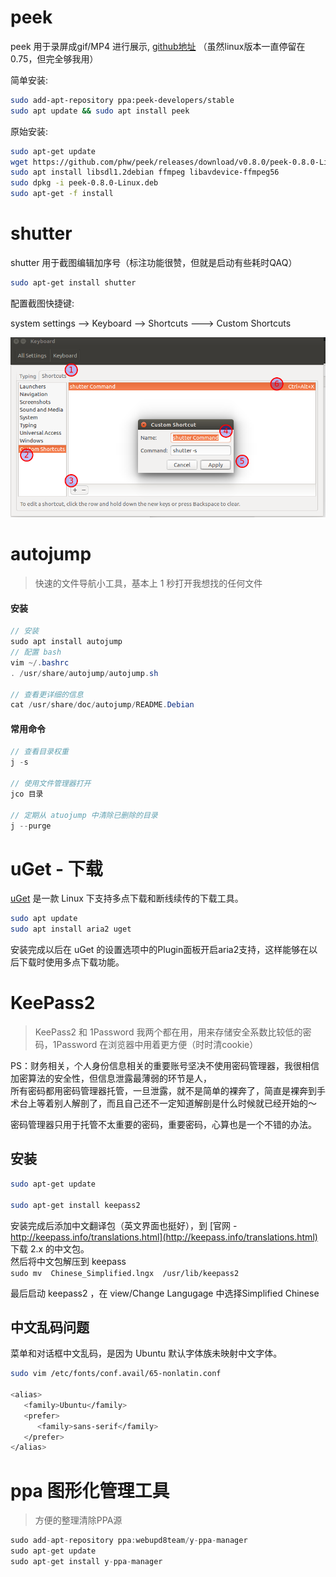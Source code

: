 # peek
peek 用于录屏成gif/MP4 进行展示, [github地址](https://github.com/phw/peek)
（虽然linux版本一直停留在0.75，但完全够我用）

简单安装:  
```bash
sudo add-apt-repository ppa:peek-developers/stable
sudo apt update && sudo apt install peek
```

原始安装:  
```bash
sudo apt-get update
wget https://github.com/phw/peek/releases/download/v0.8.0/peek-0.8.0-Linux.deb
sudo apt install libsdl1.2debian ffmpeg libavdevice-ffmpeg56
sudo dpkg -i peek-0.8.0-Linux.deb
sudo apt-get -f install
```

# shutter
shutter 用于截图编辑加序号（标注功能很赞，但就是启动有些耗时QAQ）
```bash
sudo apt-get install shutter
```
配置截图快捷键:  

system settings --> Keyboard --> Shortcuts ---> Custom Shortcuts

![](../assets/03-shutter-keyboard.png)   



# autojump
> 快速的文件导航小工具，基本上 1 秒打开我想找的任何文件

#### 安装

```java
// 安装
sudo apt install autojump
// 配置 bash
vim ~/.bashrc
. /usr/share/autojump/autojump.sh

// 查看更详细的信息
cat /usr/share/doc/autojump/README.Debian
```

#### 常用命令
```java
// 查看目录权重
j -s

// 使用文件管理器打开
jco 目录

// 定期从 atuojump 中清除已删除的目录
j --purge
```

# uGet - 下载

[uGet](http://ugetdm.com/) 是一款 Linux 下支持多点下载和断线续传的下载工具。

```bash
sudo apt update
sudo apt install aria2 uget
```

安装完成以后在 uGet 的设置选项中的Plugin面板开启aria2支持，这样能够在以后下载时使用多点下载功能。


# KeePass2
> KeePass2 和 1Password 我两个都在用，用来存储安全系数比较低的密码，1Password 在浏览器中用着更方便（时时清cookie）

PS：财务相关，个人身份信息相关的重要账号坚决不使用密码管理器，我很相信加密算法的安全性，但信息泄露最薄弱的环节是人，  
所有密码都用密码管理器托管，一旦泄露，就不是简单的裸奔了，简直是裸奔到手术台上等着别人解剖了，而且自己还不一定知道解剖是什么时候就已经开始的～  

密码管理器只用于托管不太重要的密码，重要密码，心算也是一个不错的办法。

## 安装
```bash
sudo apt-get update

sudo apt-get install keepass2
```
安装完成后添加中文翻译包（英文界面也挺好），到 [官网 - http://keepass.info/translations.html](http://keepass.info/translations.html) 下载 2.x 的中文包。  
然后将中文包解压到 keepass  
`sudo mv  Chinese_Simplified.lngx  /usr/lib/keepass2`  

最后启动 keepass2 ，在 view/Change Langugage 中选择Simplified Chinese  

## 中文乱码问题
菜单和对话框中文乱码，是因为 Ubuntu 默认字体族未映射中文字体。  

```bash
sudo vim /etc/fonts/conf.avail/65-nonlatin.conf

<alias>  
   <family>Ubuntu</family>  
   <prefer>  
      <family>sans-serif</family>  
   </prefer>  
</alias>
```


# ppa 图形化管理工具
> 方便的整理清除PPA源

```java
sudo add-apt-repository ppa:webupd8team/y-ppa-manager
sudo apt-get update
sudo apt-get install y-ppa-manager
```
